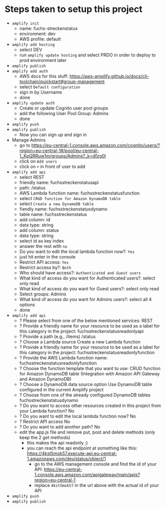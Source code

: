 # Steps taken to setup this project
* `amplify init`
    * name: fuchs-streckenstatus
    * environment: dev
    * AWS profile: default
* `amplify add hosting`
    * select DEV
    * run `amplify update hosting` and select PRDO in order to deploy to prod environment later
* `amplify publish`
* `amplify add auth`
    * AWS docs for this stuff: https://aws-amplify.github.io/docs/cli-toolchain/quickstart#group-management
    * select `Default configuration`
    * sign in by Username
    * done
* `amplify update auth`
    * Create or update Cognito user pool groups
    * add the following User Pool Group: Admins
    * done
* `amplify push`
* `amplify publish`
    * Now you can sign up and sign in
* Manage Admins
    * go to https://eu-central-1.console.aws.amazon.com/cognito/users/?region=eu-central-1#/pool/eu-central-1_KpQRRuw1m/groups/Admins?_k=dfzg0l
    * click on `Add users`
    * click on `+` in front of user to add
* `amplify add api`
    * select REST
    * friendly name: fuchsstreckenstatusapi
    * path: /status
    * AWS Lambda function name: fuchsstreckenstatusfunction
    * select `CRUD function for Amazon DynamoDB table`
    * select `Create a new DynamoDB table`
    * fiendly name: fuchsstreckenstatusdynamo
    * table name: fuchsstreckenstatus
    * add column: id
    * data type: string
    * add column: status
    * data type: string
    * select id as key index
    * answer the rest with `no`
    * Do you want to edit the local lambda function now?: `Yes`
    * just hit enter in the console
    * Restrict API access: `Yes`
    * Restrict access by?: `Both`
    * Who should have access?: `Authenticated and Guest users`
    * What kind of access do you want for Authenticated users?: select only read
    * What kind of access do you want for Guest users?: select only read
    * Select groups: Admins
    * What kind of access do you want for Admins users?: select all 4 options
    * done
* `amplify add api`
    * ? Please select from one of the below mentioned services: REST
    * ? Provide a friendly name for your resource to be used as a label for this category in the project: fuchsstreckenstatusreadonlyapi
    * ? Provide a path (e.g., /items) /status
    * ? Choose a Lambda source Create a new Lambda function
    * ? Provide a friendly name for your resource to be used as a label for this category in the project: fuchsstreckenstatusreadonlyfunction
    * ? Provide the AWS Lambda function name: fuchsstreckenstatusreadonlyfunction
    * ? Choose the function template that you want to use: CRUD function for Amazon DynamoDB table (Integration with Amazon API Gateway and Amazon DynamoDB)
    * ? Choose a DynamoDB data source option Use DynamoDB table configured in the current Amplify project
    * ? Choose from one of the already configured DynamoDB tables fuchsstreckenstatusdynamo
    * ? Do you want to access other resources created in this project from your Lambda function? No
    * ? Do you want to edit the local lambda function now? No
    * ? Restrict API access No
    * ? Do you want to add another path? No
    * edit the app.js file and remove put, post and delete methods (only keep the 2 get methods)
        * this makes the api readonly ;)
        * you can reach the api endpoint at something like this: https://4kst5mok57.execute-api.eu-central-1.amazonaws.com/dev/status/object/1
            * go to the AWS management console and find the id of your API: https://eu-central-1.console.aws.amazon.com/apigateway/main/apis?region=eu-central-1
            * replace `4kst5mok57` in the url above with the actual id of your API
* `amplify push`
* `amplify publish`